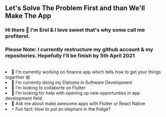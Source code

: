 
<h2>Let's Solve The Problem First and than We'll Make The App</h2>

### Hi there 👋 I'm Erol & I love sweet that's why some call me profiterol.

<h3>Please Note: I currently restructure my github account & my repositories. Hopefully I'll be finish by 5th April 2021</h3>
  <br>
<lu>
<li>🔭 I’m currently working on finance app which tells how to get your things togerther 😄</li>
<li>🌱 I’m currently doing my Diploma in Software Development</li>
<li>👯 I’m looking to collaborte on Flutter</li></li>
<li>🤔 I’m looking for help with opening up new opportunties in app development field</li>
<li>💬 Ask me about make awesome apps with Flutter or React Native</li>
<li>⚡ Fun fact: How to put an elephant in the fridge?</li>
</lu>
<!--
**profiteroles/profiteroles** is a ✨ _special_ ✨ repository because its `README.md` (this file) appears on your GitHub profile.

Here are some ideas to get you started:

- 🔭 I’m currently working on ...
- 🌱 I’m currently learning ...
- 👯 I’m looking to collaborate on ...
- 🤔 I’m looking for help with ...
- 💬 Ask me about ...
- 📫 How to reach me: ...
- 😄 Pronouns: ...
- ⚡ Fun fact: ...
-->
